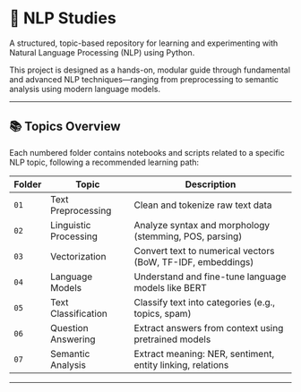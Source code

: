 # 🧠 NLP Studies

A structured, topic-based repository for learning and experimenting with Natural Language Processing (NLP) using Python.

This project is designed as a hands-on, modular guide through fundamental and advanced NLP techniques—ranging from preprocessing to semantic analysis using modern language models.

---

## 📚 Topics Overview

Each numbered folder contains notebooks and scripts related to a specific NLP topic, following a recommended learning path:

| Folder | Topic                         | Description                                              |
|--------|-------------------------------|----------------------------------------------------------|
| `01`   | Text Preprocessing            | Clean and tokenize raw text data                         |
| `02`   | Linguistic Processing         | Analyze syntax and morphology (stemming, POS, parsing)   |
| `03`   | Vectorization                 | Convert text to numerical vectors (BoW, TF-IDF, embeddings) |
| `04`   | Language Models               | Understand and fine-tune language models like BERT       |
| `05`   | Text Classification           | Classify text into categories (e.g., topics, spam)       |
| `06`   | Question Answering            | Extract answers from context using pretrained models     |
| `07`   | Semantic Analysis             | Extract meaning: NER, sentiment, entity linking, relations |

---

